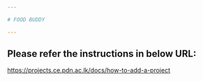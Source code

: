 ```yaml
---

# FOOD BUDDY

---
```


## Please refer the instructions in below URL:

https://projects.ce.pdn.ac.lk/docs/how-to-add-a-project
